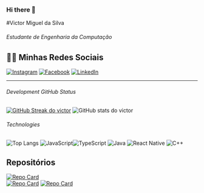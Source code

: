### Hi there 👋

<!--
**bboywarrio/bboywarrio** is a ✨ _special_ ✨ repository because its `README.md` (this file) appears on your GitHub profile.

Here are some ideas to get you started:

- 🔭 I’m currently working on ...
- 🌱 I’m currently learning ...
- 👯 I’m looking to collaborate on ...
- 🤔 I’m looking for help with ...
- 💬 Ask me about ...
- 📫 How to reach me: ...
- 😄 Pronouns: ...
- ⚡ Fun fact: ...
-->
<!--marp: true
theme: uncover
class: invert 
math: mathjax
style: |
  .columns {
    display: grid;
    grid-template-columns: repeat(2, minmax(0, 1fr));
    gap: 1rem;
    
  }
---
<!-- _color: #F5DEB3 -->
<!-- backgroundImage: "linear-gradient(to bottom, #67b8e3, #8A2BE2)" -->



#Victor Miguel da Silva
###### Estudante de Engenharia da Computação




##   👨‍💻 Minhas Redes Sociais

  [![Instagram](https://img.shields.io/badge/Instagram-000?style=for-the-badge&logo=instagram)](https://www.instagram.com/victormigueleoq/)  [![Facebook](https://img.shields.io/badge/Facebook-000?style=for-the-badge&logo=facebook)](https://www.facebook.com/victormiguel.dasilva.3/) [![LinkedIn](https://img.shields.io/badge/LinkedIn-000?style=for-the-badge&logo=linkedin&logoColor=0E76A8)](https://www.linkedin.com/in/victor-miguel-da-silva-28923b242/)
<!--</div>
</div> --> 

---
<!-- <div class="columns">
<!-- backgroundImage: "linear-gradient(to bottom, #112,#222)" -->
<!-- _color: #ad82ff
 -->  

<div>

###### Development GitHub Status 

[![GitHub Streak do victor](https://streak-stats.demolab.com/?user=bboywarrio&theme=shades-of-purple&background=000&border=30A3DC&dates=FFF)](https://git.io/streak-stats) 
![GitHub stats do victor](https://github-readme-stats.vercel.app/api?username=bboywarrio&show_icons=true&theme=radical&title_color=FF1493&text_color=00AF00&icon_color=00fFFF&bg_color=1A1a1A)





<!-- </div>
<div> -->

######   Technologies

![Top Langs](https://github-readme-stats-git-masterrstaa-rickstaa.vercel.app/api/top-langs/?username=bboywarrio&bg_color=000&border_color=30A3DC&title_color=E94D5F&text_color=FFF)
![JavaScript](https://img.shields.io/badge/JavaScript-000?style=for-the-badge&logo=javascript)![TypeScript](https://img.shields.io/badge/TypeScript-000?style=for-the-badge&logo=typescript)
 ![Java](https://img.shields.io/badge/Java-000?style=for-the-badge&logo=java) ![React Native](https://img.shields.io/badge/React-Native-000?style=for-the-badge&logo=React-Native) ![C++](https://img.shields.io/badge/C%2B%2B-000?style=for-the-badge&logo=c%2B%2B&logoColor=00599C)

<!--</div>
</div> --
---
<!-- backgroundImage: "linear-gradient(to bottom, #FF33CC,#CC66FF, #FF5050)" -->
<!-- color: #fA3F -->

## Repositórios 



<!-- <div class="columns">
  -->
[![Repo Card](https://github-readme-stats.vercel.app/api/pin/?username=bboywarrio&repo=AprendBootstrap&bg_color=000&border_color=30A3DC&show_icons=true&icon_color=30A3DC&title_color=E94D5F&text_color=FFF)](https://github.com/bboywarrio/AprendBootstrap)           
[![Repo Card](https://github-readme-stats.vercel.app/api/pin/?username=bboywarrio&repo=dio-lab-open-source&bg_color=000&border_color=30A3DC&show_icons=true&icon_color=30A3DC&title_color=E94D5F&text_color=FFF)](https://github.com/bboywarrio/dio-lab-open-source)
[![Repo Card](https://github-readme-stats.vercel.app/api/pin/?username=bboywarrio&repo=CloneNetflix&bg_color=000&border_color=30A3DC&show_icons=true&icon_color=30A3DC&title_color=E94D5F&text_color=FFF)](https://github.com/bboywarrio/CloneNetflix) 
